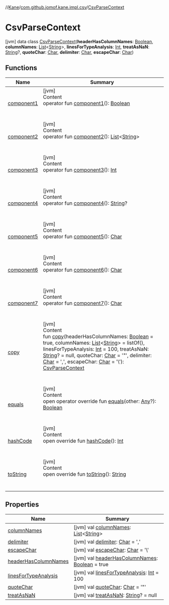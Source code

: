 //[Kane](../../index.md)/[com.github.jomof.kane.impl.csv](../index.md)/[CsvParseContext](index.md)



# CsvParseContext  
 [jvm] data class [CsvParseContext](index.md)(**headerHasColumnNames**: [Boolean](https://kotlinlang.org/api/latest/jvm/stdlib/kotlin/-boolean/index.html), **columnNames**: [List](https://kotlinlang.org/api/latest/jvm/stdlib/kotlin.collections/-list/index.html)<[String](https://kotlinlang.org/api/latest/jvm/stdlib/kotlin/-string/index.html)>, **linesForTypeAnalysis**: [Int](https://kotlinlang.org/api/latest/jvm/stdlib/kotlin/-int/index.html), **treatAsNaN**: [String](https://kotlinlang.org/api/latest/jvm/stdlib/kotlin/-string/index.html)?, **quoteChar**: [Char](https://kotlinlang.org/api/latest/jvm/stdlib/kotlin/-char/index.html), **delimiter**: [Char](https://kotlinlang.org/api/latest/jvm/stdlib/kotlin/-char/index.html), **escapeChar**: [Char](https://kotlinlang.org/api/latest/jvm/stdlib/kotlin/-char/index.html))   


## Functions  
  
|  Name|  Summary| 
|---|---|
| <a name="com.github.jomof.kane.impl.csv/CsvParseContext/component1/#/PointingToDeclaration/"></a>[component1](component1.md)| <a name="com.github.jomof.kane.impl.csv/CsvParseContext/component1/#/PointingToDeclaration/"></a>[jvm]  <br>Content  <br>operator fun [component1](component1.md)(): [Boolean](https://kotlinlang.org/api/latest/jvm/stdlib/kotlin/-boolean/index.html)  <br><br><br>
| <a name="com.github.jomof.kane.impl.csv/CsvParseContext/component2/#/PointingToDeclaration/"></a>[component2](component2.md)| <a name="com.github.jomof.kane.impl.csv/CsvParseContext/component2/#/PointingToDeclaration/"></a>[jvm]  <br>Content  <br>operator fun [component2](component2.md)(): [List](https://kotlinlang.org/api/latest/jvm/stdlib/kotlin.collections/-list/index.html)<[String](https://kotlinlang.org/api/latest/jvm/stdlib/kotlin/-string/index.html)>  <br><br><br>
| <a name="com.github.jomof.kane.impl.csv/CsvParseContext/component3/#/PointingToDeclaration/"></a>[component3](component3.md)| <a name="com.github.jomof.kane.impl.csv/CsvParseContext/component3/#/PointingToDeclaration/"></a>[jvm]  <br>Content  <br>operator fun [component3](component3.md)(): [Int](https://kotlinlang.org/api/latest/jvm/stdlib/kotlin/-int/index.html)  <br><br><br>
| <a name="com.github.jomof.kane.impl.csv/CsvParseContext/component4/#/PointingToDeclaration/"></a>[component4](component4.md)| <a name="com.github.jomof.kane.impl.csv/CsvParseContext/component4/#/PointingToDeclaration/"></a>[jvm]  <br>Content  <br>operator fun [component4](component4.md)(): [String](https://kotlinlang.org/api/latest/jvm/stdlib/kotlin/-string/index.html)?  <br><br><br>
| <a name="com.github.jomof.kane.impl.csv/CsvParseContext/component5/#/PointingToDeclaration/"></a>[component5](component5.md)| <a name="com.github.jomof.kane.impl.csv/CsvParseContext/component5/#/PointingToDeclaration/"></a>[jvm]  <br>Content  <br>operator fun [component5](component5.md)(): [Char](https://kotlinlang.org/api/latest/jvm/stdlib/kotlin/-char/index.html)  <br><br><br>
| <a name="com.github.jomof.kane.impl.csv/CsvParseContext/component6/#/PointingToDeclaration/"></a>[component6](component6.md)| <a name="com.github.jomof.kane.impl.csv/CsvParseContext/component6/#/PointingToDeclaration/"></a>[jvm]  <br>Content  <br>operator fun [component6](component6.md)(): [Char](https://kotlinlang.org/api/latest/jvm/stdlib/kotlin/-char/index.html)  <br><br><br>
| <a name="com.github.jomof.kane.impl.csv/CsvParseContext/component7/#/PointingToDeclaration/"></a>[component7](component7.md)| <a name="com.github.jomof.kane.impl.csv/CsvParseContext/component7/#/PointingToDeclaration/"></a>[jvm]  <br>Content  <br>operator fun [component7](component7.md)(): [Char](https://kotlinlang.org/api/latest/jvm/stdlib/kotlin/-char/index.html)  <br><br><br>
| <a name="com.github.jomof.kane.impl.csv/CsvParseContext/copy/#kotlin.Boolean#kotlin.collections.List[kotlin.String]#kotlin.Int#kotlin.String?#kotlin.Char#kotlin.Char#kotlin.Char/PointingToDeclaration/"></a>[copy](copy.md)| <a name="com.github.jomof.kane.impl.csv/CsvParseContext/copy/#kotlin.Boolean#kotlin.collections.List[kotlin.String]#kotlin.Int#kotlin.String?#kotlin.Char#kotlin.Char#kotlin.Char/PointingToDeclaration/"></a>[jvm]  <br>Content  <br>fun [copy](copy.md)(headerHasColumnNames: [Boolean](https://kotlinlang.org/api/latest/jvm/stdlib/kotlin/-boolean/index.html) = true, columnNames: [List](https://kotlinlang.org/api/latest/jvm/stdlib/kotlin.collections/-list/index.html)<[String](https://kotlinlang.org/api/latest/jvm/stdlib/kotlin/-string/index.html)> = listOf(), linesForTypeAnalysis: [Int](https://kotlinlang.org/api/latest/jvm/stdlib/kotlin/-int/index.html) = 100, treatAsNaN: [String](https://kotlinlang.org/api/latest/jvm/stdlib/kotlin/-string/index.html)? = null, quoteChar: [Char](https://kotlinlang.org/api/latest/jvm/stdlib/kotlin/-char/index.html) = '\"', delimiter: [Char](https://kotlinlang.org/api/latest/jvm/stdlib/kotlin/-char/index.html) = ',', escapeChar: [Char](https://kotlinlang.org/api/latest/jvm/stdlib/kotlin/-char/index.html) = '\\'): [CsvParseContext](index.md)  <br><br><br>
| <a name="kotlin/Any/equals/#kotlin.Any?/PointingToDeclaration/"></a>[equals](../../com.github.jomof.kane.impl.visitor/-difference-visitor/index.md#%5Bkotlin%2FAny%2Fequals%2F%23kotlin.Any%3F%2FPointingToDeclaration%2F%5D%2FFunctions%2F-1533330156)| <a name="kotlin/Any/equals/#kotlin.Any?/PointingToDeclaration/"></a>[jvm]  <br>Content  <br>open operator override fun [equals](../../com.github.jomof.kane.impl.visitor/-difference-visitor/index.md#%5Bkotlin%2FAny%2Fequals%2F%23kotlin.Any%3F%2FPointingToDeclaration%2F%5D%2FFunctions%2F-1533330156)(other: [Any](https://kotlinlang.org/api/latest/jvm/stdlib/kotlin/-any/index.html)?): [Boolean](https://kotlinlang.org/api/latest/jvm/stdlib/kotlin/-boolean/index.html)  <br><br><br>
| <a name="kotlin/Any/hashCode/#/PointingToDeclaration/"></a>[hashCode](../../com.github.jomof.kane.impl.visitor/-difference-visitor/index.md#%5Bkotlin%2FAny%2FhashCode%2F%23%2FPointingToDeclaration%2F%5D%2FFunctions%2F-1533330156)| <a name="kotlin/Any/hashCode/#/PointingToDeclaration/"></a>[jvm]  <br>Content  <br>open override fun [hashCode](../../com.github.jomof.kane.impl.visitor/-difference-visitor/index.md#%5Bkotlin%2FAny%2FhashCode%2F%23%2FPointingToDeclaration%2F%5D%2FFunctions%2F-1533330156)(): [Int](https://kotlinlang.org/api/latest/jvm/stdlib/kotlin/-int/index.html)  <br><br><br>
| <a name="kotlin/Any/toString/#/PointingToDeclaration/"></a>[toString](../../com.github.jomof.kane.impl.visitor/-difference-visitor/index.md#%5Bkotlin%2FAny%2FtoString%2F%23%2FPointingToDeclaration%2F%5D%2FFunctions%2F-1533330156)| <a name="kotlin/Any/toString/#/PointingToDeclaration/"></a>[jvm]  <br>Content  <br>open override fun [toString](../../com.github.jomof.kane.impl.visitor/-difference-visitor/index.md#%5Bkotlin%2FAny%2FtoString%2F%23%2FPointingToDeclaration%2F%5D%2FFunctions%2F-1533330156)(): [String](https://kotlinlang.org/api/latest/jvm/stdlib/kotlin/-string/index.html)  <br><br><br>


## Properties  
  
|  Name|  Summary| 
|---|---|
| <a name="com.github.jomof.kane.impl.csv/CsvParseContext/columnNames/#/PointingToDeclaration/"></a>[columnNames](column-names.md)| <a name="com.github.jomof.kane.impl.csv/CsvParseContext/columnNames/#/PointingToDeclaration/"></a> [jvm] val [columnNames](column-names.md): [List](https://kotlinlang.org/api/latest/jvm/stdlib/kotlin.collections/-list/index.html)<[String](https://kotlinlang.org/api/latest/jvm/stdlib/kotlin/-string/index.html)>   <br>
| <a name="com.github.jomof.kane.impl.csv/CsvParseContext/delimiter/#/PointingToDeclaration/"></a>[delimiter](delimiter.md)| <a name="com.github.jomof.kane.impl.csv/CsvParseContext/delimiter/#/PointingToDeclaration/"></a> [jvm] val [delimiter](delimiter.md): [Char](https://kotlinlang.org/api/latest/jvm/stdlib/kotlin/-char/index.html) = ','   <br>
| <a name="com.github.jomof.kane.impl.csv/CsvParseContext/escapeChar/#/PointingToDeclaration/"></a>[escapeChar](escape-char.md)| <a name="com.github.jomof.kane.impl.csv/CsvParseContext/escapeChar/#/PointingToDeclaration/"></a> [jvm] val [escapeChar](escape-char.md): [Char](https://kotlinlang.org/api/latest/jvm/stdlib/kotlin/-char/index.html) = '\\'   <br>
| <a name="com.github.jomof.kane.impl.csv/CsvParseContext/headerHasColumnNames/#/PointingToDeclaration/"></a>[headerHasColumnNames](header-has-column-names.md)| <a name="com.github.jomof.kane.impl.csv/CsvParseContext/headerHasColumnNames/#/PointingToDeclaration/"></a> [jvm] val [headerHasColumnNames](header-has-column-names.md): [Boolean](https://kotlinlang.org/api/latest/jvm/stdlib/kotlin/-boolean/index.html) = true   <br>
| <a name="com.github.jomof.kane.impl.csv/CsvParseContext/linesForTypeAnalysis/#/PointingToDeclaration/"></a>[linesForTypeAnalysis](lines-for-type-analysis.md)| <a name="com.github.jomof.kane.impl.csv/CsvParseContext/linesForTypeAnalysis/#/PointingToDeclaration/"></a> [jvm] val [linesForTypeAnalysis](lines-for-type-analysis.md): [Int](https://kotlinlang.org/api/latest/jvm/stdlib/kotlin/-int/index.html) = 100   <br>
| <a name="com.github.jomof.kane.impl.csv/CsvParseContext/quoteChar/#/PointingToDeclaration/"></a>[quoteChar](quote-char.md)| <a name="com.github.jomof.kane.impl.csv/CsvParseContext/quoteChar/#/PointingToDeclaration/"></a> [jvm] val [quoteChar](quote-char.md): [Char](https://kotlinlang.org/api/latest/jvm/stdlib/kotlin/-char/index.html) = '\"'   <br>
| <a name="com.github.jomof.kane.impl.csv/CsvParseContext/treatAsNaN/#/PointingToDeclaration/"></a>[treatAsNaN](treat-as-na-n.md)| <a name="com.github.jomof.kane.impl.csv/CsvParseContext/treatAsNaN/#/PointingToDeclaration/"></a> [jvm] val [treatAsNaN](treat-as-na-n.md): [String](https://kotlinlang.org/api/latest/jvm/stdlib/kotlin/-string/index.html)? = null   <br>

